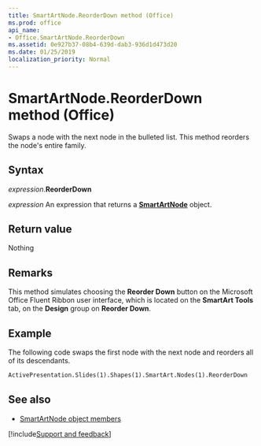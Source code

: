 ```yaml
---
title: SmartArtNode.ReorderDown method (Office)
ms.prod: office
api_name:
- Office.SmartArtNode.ReorderDown
ms.assetid: 0e927b37-08b4-639d-dab3-936d1d473d20
ms.date: 01/25/2019
localization_priority: Normal
---
```



# SmartArtNode.ReorderDown method (Office)

Swaps a node with the next node in the bulleted list. This method reorders the node's entire family.


## Syntax

_expression_.**ReorderDown**

_expression_ An expression that returns a **[SmartArtNode](Office.SmartArtNode.md)** object.


## Return value

Nothing


## Remarks

This method simulates choosing the **Reorder Down** button on the Microsoft Office Fluent Ribbon user interface, which is located on the **SmartArt Tools** tab, on the **Design** group on **Reorder Down**.


## Example

The following code swaps the first node with the next node and reorders all of its descendants. 

```vb
ActivePresentation.Slides(1).Shapes(1).SmartArt.Nodes(1).ReorderDown
```

## See also

- [SmartArtNode object members](overview/Library-Reference/smartartnode-members-office.md)



[!include[Support and feedback](~/includes/feedback-boilerplate.md)]